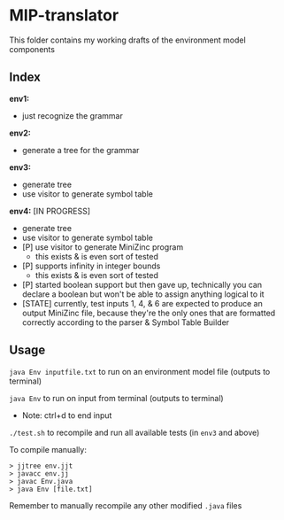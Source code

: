 # MIP-translator

This folder contains my working drafts of the environment model components

## Index

**env1:** 
-   just recognize the grammar

**env2:**
-   generate a tree for the grammar

**env3:**
-   generate tree
-   use visitor to generate symbol table

**env4:** \[IN PROGRESS\]
-   generate tree
-   use visitor to generate symbol table
-   \[P\] use visitor to generate MiniZinc program
    -   this exists & is even sort of tested
-   \[P\] supports infinity in integer bounds
    -   this exists & is even sort of tested
-   \[P\] started boolean support but then gave up, technically you can declare a boolean but won't be able to assign anything logical to it
-   \[STATE\] currently, test inputs 1, 4, & 6 are expected to produce an output MiniZinc file, because they're the only ones that are formatted correctly according to the parser & Symbol Table Builder

## Usage

`java Env inputfile.txt` to run on an environment model file (outputs to terminal)

`java Env` to run on input from terminal (outputs to terminal)
- Note: ctrl+d to end input

`./test.sh` to recompile and run all available tests (in `env3` and above)

To compile manually: 
```console
> jjtree env.jjt
> javacc env.jj
> javac Env.java
> java Env [file.txt]
```

Remember to manually recompile any other modified `.java` files
